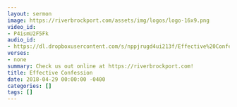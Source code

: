 ```yaml
---
layout: sermon
image: https://riverbrockport.com/assets/img/logos/logo-16x9.png
video_id:
- P4ismU2F5Fk
audio_id:
- https://dl.dropboxusercontent.com/s/nppjrugd4ui213f/Effective%20Confession.mp3?dl=0
verses:
- none
summary: Check us out online at https://riverbrockport.com!
title: Effective Confession
date: 2018-04-29 00:00:00 -0400
categories: []
tags: []
---
```

